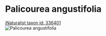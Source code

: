 
Palicourea angustifolia
=======================
  
[iNaturalist taxon id: 336401](https://www.inaturalist.org/taxa/336401)  
![Palicourea angustifolia](https://inaturalist-open-data.s3.amazonaws.com/photos/248614511/medium.jpeg)